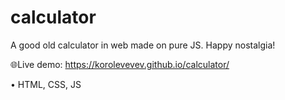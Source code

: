 # calculator

A good old calculator in web made on pure JS. Happy nostalgia!

🌐Live demo: https://korolevevev.github.io/calculator/

• HTML, CSS, JS
